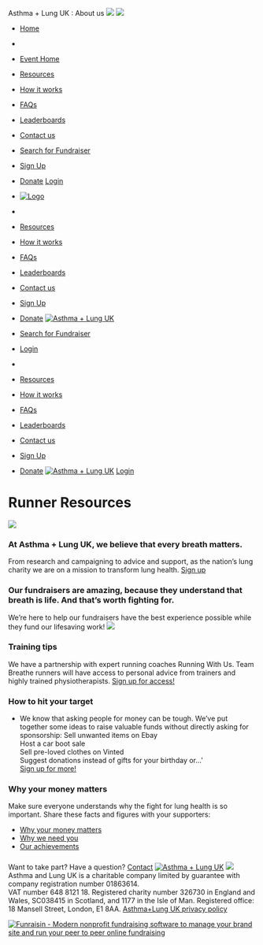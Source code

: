 
  
Asthma + Lung UK : About us
![](https://www.facebook.com/tr?id=512916012219561&ev=PageView&noscript=1)
![](https://www.facebook.com/tr?id=1918958468428357&ev=PageView&noscript=1)
* [Home](/)
* 
* [Event Home](https://join.aluk.org.uk/event/rphm/home)
* [Resources](https://join.aluk.org.uk/event/rphm/about-us)
* [How it works](https://join.aluk.org.uk/event/rphm/how-it-works)
* [FAQs](https://join.aluk.org.uk/event/rphm/faq)
* [Leaderboards](https://join.aluk.org.uk/event/rphm/leaderboard)
* [Contact us](https://join.aluk.org.uk/event/rphm/contact)
* [Search for Fundraiser](/event/rphm/sponsor)
* [Sign Up](/rphm-register-select)
* [Donate](https://join.aluk.org.uk/event/rphm/donate)
[Login](/login)
 
* [![Logo](https://d3g83p5zqy4ufy.cloudfront.net/bzmy0x588g5.png)](https://join.aluk.org.uk/event/rphm/home "Logo")
* 
* [Resources](https://join.aluk.org.uk/event/rphm/about-us)
* [How it works](https://join.aluk.org.uk/event/rphm/how-it-works)
* [FAQs](https://join.aluk.org.uk/event/rphm/faq)
* [Leaderboards](https://join.aluk.org.uk/event/rphm/leaderboard)
* [Contact us](https://join.aluk.org.uk/event/rphm/contact)
* [Sign Up](/rphm-register-select)
* [Donate](https://join.aluk.org.uk/event/rphm/donate)
[![Asthma + Lung UK](https://d3g83p5zqy4ufy.cloudfront.net/72xmx68coqw44.png)](/event/rphm/home)
* [Search for Fundraiser](/event/rphm/sponsor)
* [Login](/login)
* 
* [Resources](https://join.aluk.org.uk/event/rphm/about-us)
* [How it works](https://join.aluk.org.uk/event/rphm/how-it-works)
* [FAQs](https://join.aluk.org.uk/event/rphm/faq)
* [Leaderboards](https://join.aluk.org.uk/event/rphm/leaderboard)
* [Contact us](https://join.aluk.org.uk/event/rphm/contact)
* [Sign Up](/rphm-register-select)
* [Donate](https://join.aluk.org.uk/event/rphm/donate)
[![Asthma + Lung UK](https://d3g83p5zqy4ufy.cloudfront.net/5fqbjnyqv9wcws8g.png)](/event/rphm/home)
[Login](#)
# Runner Resources
![](https://d3g83p5zqy4ufy.cloudfront.net/2k4j5ivv29yc4sko.png)
### At Asthma + Lung UK, we believe that every breath matters.
From research and campaigning to advice and support, as the nation’s lung charity we are on a mission to transform lung health.
[Sign up](https://join.aluk.org.uk/rphm-register-select) 
### Our fundraisers are amazing, because they understand that breath is life. And that’s worth fighting for.
We’re here to help our fundraisers have the best experience possible while they fund our lifesaving work!
![](https://d3g83p5zqy4ufy.cloudfront.net/b27cdb2c3b805306a914b379f7da962a.jpg)
### Training tips
 
We have a partnership with expert running coaches Running With Us. Team Breathe runners will have access to personal advice from trainers and highly trained physiotherapists.
[Sign up for access!](/rphm-register-select)
 
### How to hit your target
 
* We know that asking people for money can be tough. We’ve put together some ideas to raise valuable funds without directly asking for sponsorship:
Sell unwanted items on Ebay  
Host a car boot sale  
Sell pre-loved clothes on Vinted  
Suggest donations instead of gifts for your birthday or...'  
[Sign up for more!](/rphm-register-select)
 
### Why your money matters
 
Make sure everyone understands why the fight for lung health is so important. Share these facts and figures with your supporters:
* [Why your money matters](https://www.blf.org.uk/sites/default/files/Why%20your%20money%20matters.pdf)
* [Why we need you](https://www.blf.org.uk/sites/default/files/Why%20we%20need%20you.pdf)
* [Our achievements](https://www.blf.org.uk/sites/default/files/Our%20achievements.pdf)
 
### 
 Want to take part? Have a question?
[Contact](https://join.aluk.org.uk/event/clean-air-champions/contact)
[![Asthma + Lung UK](https://d3g83p5zqy4ufy.cloudfront.net/72xmx68coqw44.png)](/event/rphm/home)
![](https://d3g83p5zqy4ufy.cloudfront.net/30b844a89e9baa5c870ee53f1015abdc.png)
Asthma and Lung UK is a charitable company limited by guarantee with company registration number 01863614.  
VAT number 648 ‍8121 18. Registered charity number 326730 in England and Wales, SC038415 in Scotland, and 1177 in the Isle of Man.
Registered office: 18 Mansell Street, London, E1 8AA.
[Asthma+Lung UK privacy policy](https://www.asthmaandlung.org.uk/policies/) 
 
[![Funraisin - Modern nonprofit fundraising software to manage your brand site and run your peer to peer online fundraising](https://d3g83p5zqy4ufy.cloudfront.net/fbq819pscgocgsg.svg)](http://www.funraisin.co?utm_medium=customer&utm_source=Asthma+%2B+Lung+UK)
